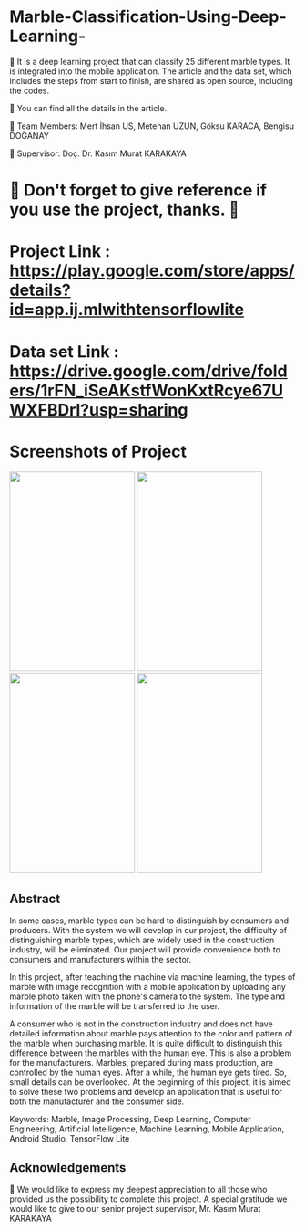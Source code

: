 # Marble-Classification-Using-Deep-Learning-
:pushpin: It is a deep learning project that can classify 25 different marble types. It is integrated into the mobile application. The article and the data set, which includes the steps from start to finish, are shared as open source, including the codes. 


:pushpin: You can find all the details in the article.

:pushpin: Team Members: Mert İhsan US, Metehan UZUN, Göksu KARACA, Bengisu DOĞANAY

:pushpin: Supervisor: Doç. Dr. Kasım Murat KARAKAYA

#  :small_red_triangle_down: Don't forget to give reference if you use the project, thanks. :small_red_triangle_down:

# Project Link : https://play.google.com/store/apps/details?id=app.ij.mlwithtensorflowlite

# Data set Link : https://drive.google.com/drive/folders/1rFN_iSeAKstfWonKxtRcye67UWXFBDrl?usp=sharing

# Screenshots of Project

<p float="left">

 <img src="https://user-images.githubusercontent.com/18599278/197138890-b3b24398-c810-44bc-a5bc-39a0e45e4ab2.jpeg" width="220" height="350"/>

 <img src="https://user-images.githubusercontent.com/18599278/197139942-c8f8971d-9c8b-48e6-9263-b70bf55f0e27.jpeg" width="220" height="350"/>

 <img src="https://user-images.githubusercontent.com/18599278/197139979-fe05060f-e554-4e0f-96d3-efc1d9a06157.jpeg" width="220" height="350"/>

 <img src="https://user-images.githubusercontent.com/18599278/197140047-5685bf40-de35-47cc-bb61-833a07906195.jpeg" width="220" height="350"/>

</p>


## Abstract
In some cases, marble types can be hard to distinguish by consumers and producers. With the 
system we will develop in our project, the difficulty of distinguishing marble types, which are 
widely used in the construction industry, will be eliminated. Our project will provide 
convenience both to consumers and manufacturers within the sector.

In this project, after teaching the machine via machine learning, the types of marble with image 
recognition with a mobile application by uploading any marble photo taken with the phone's 
camera to the system. The type and information of the marble will be transferred to the user.

A consumer who is not in the construction industry and does not have detailed information 
about marble pays attention to the color and pattern of the marble when purchasing marble. It 
is quite difficult to distinguish this difference between the marbles with the human eye. This is 
also a problem for the manufacturers. Marbles, prepared during mass production, are controlled 
by the human eyes. After a while, the human eye gets tired. So, small details can be overlooked. 
At the beginning of this project, it is aimed to solve these two problems and develop an 
application that is useful for both the manufacturer and the consumer side.

Keywords: Marble, Image Processing, Deep Learning, Computer Engineering, Artificial 
Intelligence, Machine Learning, Mobile Application, Android Studio, TensorFlow Lite


## Acknowledgements
:pushpin: We would like to express my deepest appreciation to all those who provided us the possibility 
to complete this project. A special gratitude we would like to give to our senior project 
supervisor, Mr. Kasım Murat KARAKAYA
